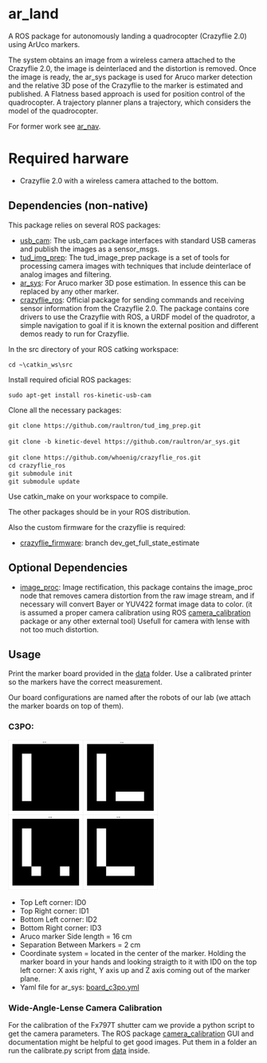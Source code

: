 # ar_land

A ROS package for autonomously landing a quadrocopter (Crazyflie 2.0) using ArUco markers.

The system obtains an image from a wireless camera attached to the Crazyflie 2.0, the image is deinterlaced and the distortion is removed. Once the image is ready, the ar_sys package is used for Aruco marker detection and the relative 3D pose of the Crazyflie to the marker is estimated and published.
A Flatness based approach is used for position control of the quadrocopter. A trajectory planner plans a trajectory, which considers the model of the quadrocopter.

For former work see [ar_nav](https://github.com/raultron/ar_nav).

# Required harware
- Crazyflie 2.0 with a wireless camera attached to the bottom.


## Dependencies (non-native)

This package relies on several ROS packages:
- [usb_cam](http://wiki.ros.org/usb_cam): The usb_cam package interfaces with standard USB cameras and publish the images as a sensor_msgs.
- [tud_img_prep](https://github.com/raultron/tud_img_prep): The tud_image_prep package is a set of tools for processing camera images with techniques that include deinterlace of analog images and filtering.
- [ar_sys](https://github.com/raultron/ar_sys): For Aruco marker 3D pose estimation. In essence this can be replaced by any other marker.
- [crazyflie_ros](https://github.com/whoenig/crazyflie_ros): Official package for sending commands and receiving sensor information from the Crazyflie 2.0.  The package
contains core drivers to use the Crazyflie with ROS, a URDF model of the quadrotor, a simple navigation to goal if it is known
the external position and different demos ready to run for Crazyflie.

In the src directory of your ROS catking workspace:
```
cd ~\catkin_ws\src
```
Install required oficial ROS packages:
```
sudo apt-get install ros-kinetic-usb-cam 
```
Clone all the necessary packages:
```
git clone https://github.com/raultron/tud_img_prep.git

git clone -b kinetic-devel https://github.com/raultron/ar_sys.git

git clone https://github.com/whoenig/crazyflie_ros.git
cd crazyflie_ros
git submodule init
git submodule update
```
Use catkin_make on your workspace to compile.

The other packages should be in your ROS distribution.

Also the custom firmware for the crazyflie is required:

- [crazyflie_firmware](https://github.com/NikHoh/crazyflie-firmware): branch dev_get_full_state_estimate

## Optional Dependencies

- [image_proc](http://wiki.ros.org/image_proc): Image rectification, this package contains the image_proc node that removes camera distortion from the raw image stream, and if necessary will convert Bayer or YUV422 format image data to color. (it is assumed a proper camera calibration using ROS [camera_calibration](http://wiki.ros.org/camera_calibration) package or any other external tool) Usefull for camera with lense with not too much distortion.


## Usage

Print the marker board provided in the [data](data) folder. Use a calibrated printer so the markers have the correct measurement.

Our board configurations are named after the robots of our lab (we attach the marker boards on top of them).

### C3PO:

<img src="data/c3po/c3po_board.png" width=300>

- Top Left corner: ID0
- Top Right corner: ID1
- Bottom Left corner: ID2
- Bottom Right corner: ID3
- Aruco marker Side length = 16 cm
- Separation Between Markers = 2 cm
- Coordinate system = located in the center of the marker. Holding the marker board in your hands and looking straigth to it with ID0 on the top left corner: X axis right, Y axis up and Z axis coming out of the marker plane.
- Yaml file for ar_sys: [board_c3po.yml](data/board_c3po.yml)


### Wide-Angle-Lense Camera Calibration

For the calibration of the Fx797T shutter cam we provide a python script to get the camera parameters. The ROS package [camera_calibration](http://wiki.ros.org/camera_calibration) GUI and documentation might be helpful to get good images. Put them in a folder an run the calibrate.py script from [data](data) inside.
